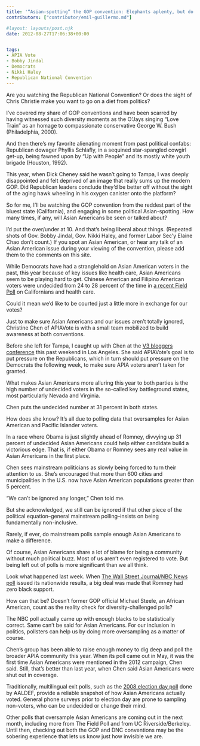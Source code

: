 ```yaml
---
title: '“Asian-spotting” the GOP convention: Elephants aplenty, but do Asian Americans show up?'
contributors: ["contributor/emil-guillermo.md"]

#layout: layouts/post.njk
date: 2012-08-27T17:06:38+00:00


tags:
- APIA Vote
- Bobby Jindal
- Democrats
- Nikki Haley
- Republican National Convention
---
```


Are you watching the Republican National Convention?  Or does the sight of Chris
Christie make you want to go on a diet from politics?

I’ve covered my share of GOP conventions and have been scarred by having
witnessed such diversity moments as the O’Jays singing “Love Train” as an homage
to compassionate conservative George W. Bush (Philadelphia, 2000).

And then there’s my favorite alienating moment from past political confabs:
Republican dowager Phyllis Schlafly, in a sequined star-spangled cowgirl get-up,
being fawned upon by “Up with People” and its mostly white youth brigade
(Houston, 1992).

This year, when Dick Cheney said he wasn’t going to Tampa, I was deeply
disappointed and felt deprived of an image that really sums up the modern GOP.
Did Republican leaders conclude they’d be better off without the sight of the
aging hawk wheeling in his oxygen canister onto the platform?

So for me, I’ll be watching the GOP convention from the reddest part of the
bluest state (California), and engaging in some political Asian-spotting. How
many times, if any, will Asian Americans be seen or talked about?

I’d put the over/under at 10. And that’s being liberal about things. (Repeated
shots of Gov. Bobby Jindal, Gov. Nikki Haley, and former Labor Sec’y Elaine Chao
don’t count.) If you spot an Asian American, or hear any talk of an Asian
American issue during your viewing of the convention, please add them to the
comments on this site.

While Democrats have had a stranglehold on Asian American voters in the past,
this year because of key issues like health care, Asian Americans seem to be
playing hard to get. Chinese American and Filipino American voters were
undecided from 24 to 28 percent of the time in [a recent Field Poll][1] on
Californians and health care.

Could it mean we’d like to be courted just a little more in exchange for our
votes?

Just to make sure Asian Americans and our issues aren’t totally ignored,
Christine Chen of APIAVote is with a small team mobilized to build awareness at
both conventions.

Before she left for Tampa, I caught up with Chen at the [V3 bloggers
conference][2] this past weekend in Los Angeles. She said APIAVote’s goal is to
put pressure on the Republicans, which in turn should put pressure on the
Democrats the following week, to make sure APIA voters aren’t taken for granted.

What makes Asian Americans more alluring this year to both parties is the high
number of undecided voters in the so-called key battleground states, most
particularly Nevada and Virginia.

Chen puts the undecided number at 31 percent in both states.

How does she know? It’s all due to polling data that oversamples for Asian
American and Pacific Islander voters.

In a race where Obama is just slightly ahead of Romney, divvying up 31 percent
of undecided Asian Americans could help either candidate build a victorious
edge. That is, if either Obama or Romney sees any real value in Asian Americans
in the first place.

Chen sees mainstream politicians as slowly being forced to turn their attention
to us. She’s encouraged that more than 600 cities and municipalities in the U.S.
now have Asian American populations greater than 5 percent.

“We can’t be ignored any longer,” Chen told me.

But she acknowledged, we still can be ignored if that other piece of the
political equation–general mainstream polling–insists on being fundamentally
non-inclusive.

Rarely, if ever, do mainstream polls sample enough Asian Americans to make a
difference.

Of course, Asian Americans share a lot of blame for being a community without
much political buzz. Most of us aren’t even registered to vote. But being left
out of polls is more significant than we all think.

Look what happened last week. When [The Wall Street Journal/NBC News poll][3]
issued its nationwide results, a big deal was made that Romney had zero black
support.

How can that be? Doesn’t former GOP official Michael Steele, an African
American, count as the reality check for diversity-challenged polls?

The NBC poll actually came up with enough blacks to be statistically correct.
Same can’t be said for Asian Americans. For our inclusion in politics, pollsters
can help us by doing more oversampling as a matter of course.

Chen’s group has been able to raise enough money to dig deep and poll the
broader APIA community this year. When its poll came out in May, it was the
first time Asian Americans were mentioned in the 2012 campaign, Chen said.
Still, that’s better than last year, when Chen said Asian Americans were shut
out in coverage.

Traditionally, multilingual exit polls, such as the [2008 election day poll][4]
done by AALDEF, provide a reliable snapshot of how Asian Americans actually
voted. General phone surveys prior to election day are prone to sampling
non-voters, who can be undecided or change their mind.

Other polls that oversample Asian Americans are coming out in the next month,
including more from The Field Poll and from UC Riverside/Berkeley. Until then,
checking out both the GOP and DNC conventions may be the sobering experience
that lets us know just how invisible we are.

[1]: (/blog/new-field-poll-in-california-says-asian-americans-support-the-affordable-care-act/)%20%20Could%20it%20mean%20we%C3%A2%C2%80%C2%99d%20like%20to%20be%20courted%20just%20a%20little%20more%20in%20exchange%20for%20our%20votes?%20%20Just%20to%20make%20sure%20Asian%20Americans%20and%20our%20issues%20aren%C3%A2%C2%80%C2%99t%20%20totally%20ignored,%20Christine%20Chen%20of%20APIAvote.org%20is%20with%20a%20%20small%20team%20mobilized%20to%20build%20awareness%20at%20both%20conventions.%20%20Before%20she%20left%20for%20Tampa,%20I%20caught%20up%20with%20Chen%20at%20the%20V3%20Bloggers%20conference%20this%20past%20weekend%20in%20Los%20Angeles.%20She%20said%20APIAVote%C3%A2%C2%80%C2%99s%20goal%20is%20to%20put%20pressure%20on%20the%20Republicans,%20which%20in%20turn,%20should%20put%20pressure%20on%20the%20Democrats%20the%20following%20week%20to%20make%20sure%20APIA%20voters%20aren%C3%A2%C2%80%C2%99t%20taken%20for%20granted.%20%20What%20makes%20Asian%20Americans%20%20more%20alluring%20this%20year%20to%20both%20parties%20is%20the%20high%20number%20of%20undecided%20voters%20in%20the%20so-called%20key%20battleground%20states,%20most%20particularly%20Nevada%20and%20Virginia.%20%20Chen%20puts%20the%20undecided%20number%20at%2031%20percent%20in%20both%20states.%20%20How%20does%20she%20know?%20It%C3%A2%C2%80%C2%99s%20all%20due%20to%20polling%20data%20that%20oversamples%20for%20Asian%20American%20and%20Pacific%20Islander%20voters.%20%20In%20a%20race%20where%20Obama%20is%20just%20slightly%20ahead%20of%20Romney,%20divvying%20up%2031%20percent%20of%20undecided%20Asian%20Americans%20could%20help%20either%20candidate%20build%20a%20victorious%20edge.%20That%20is,%20if%20either%20Obama%20or%20Romney%20sees%20any%20real%20value%20in%20Asian%20Americans%20in%20the%20first%20place.%20%20Chen%20sees%20mainstream%20politicians%20as%20slowly%20being%20forced%20to%20turn%20their%20attention%20to%20us.%20She%C3%A2%C2%80%C2%99s%20encouraged%20that%20more%20than%20600%20cities%20and%20municipalities%20in%20the%20U.S.%20now%20have%20Asian%20American%20populations%20greater%20than%205%20percent.%20%20%C3%A2%C2%80%C2%9CWe%20can%C3%A2%C2%80%C2%99t%20be%20ignored%20any%20longer,%20%C3%A2%C2%80%C2%9C%20Chen%20told%20me.%20%20But%20she%20acknowledged,%20we%20still%20can%20be%20ignored%20if%20that%20other%20piece%20of%20the%20political%20persuasion--general%20mainstream%20polling--insists%20on%20being%20fundamentally%20non-inclusive.%20%20Rarely,%20if%20ever,%20do%20mainstream%20polls%20sample%20enough%20Asian%20Americans%20to%20make%20a%20difference.%20%20Of%20course,%20Asian%20Americans%20share%20a%20lot%20of%20blame%20for%20being%20a%20community%20without%20much%20political%20buzz.%20%20Most%20of%20us%20aren%C3%A2%C2%80%C2%99t%20even%20registered%20to%20vote.%20But%20being%20left%20out%20of%20polls%20is%20more%20significant%20than%20we%20all%20think.%20%20Look%20what%20happened%20last%20week.%20When%20The%20Wall%20Street%20Journal/NBC%20poll%20issued%20its%20nationwide%20poll,%20%20a%20big%20deal%20was%20made%20that%20Romney%20had%20zero%20black%20support.%20%20How%20can%20that%20be?%20Doesn%C3%A2%C2%80%C2%99t%20former%20GOP%20official%20Michael%20Steele,%20an%20African%20American,%20count%20as%20the%20reality%20check%20for%20diversity-challenged%20polls?%20%20The%20NBC%20poll%20actually%20came%20up%20with%20enough%20blacks%20to%20be%20statistically%20correct.%20Same%20can%C3%A2%C2%80%C2%99t%20be%20said%20for%20Asian%20Americans.%20%20For%20our%20inclusion%20in%20politics,%20pollsters%20can%20help%20us%20by%20doing%20more%20oversampling%20as%20a%20matter%20of%20course.%20%20Chen%C3%A2%C2%80%C2%99s%20group%20has%20been%20able%20to%20raise%20enough%20money%20to%20dig%20deep%20and%20poll%20the%20broader%20APIA%20vote%20community%20this%20year.%20When%20its%20poll%20came%20out%20in%20May,%20it%20was%20the%20first%20time%20Asian%20Americans%20were%20mentioned%20in%20the%202012%20campaign,%20Chen%20said.%20%20Still,%20that%C3%A2%C2%80%C2%99s%20better%20than%20last%20year,%20when%20Chen%20said%20Asian%20Americans%20were%20shut%20out%20in%20coverage.%20%20Chen%20says%20more%20polls%20that%20oversample%20Asian%20Americans%20will%20be%20coming%20out%20in%20September,%20including%20one%20from%20UC%20Berkeley/UC%20Riverside,%20which%20should%20give%20us%20a%20real%20sense%20on%20Asian%20American%20political%20sentiment%20nationally.%20%20Until%20then,%20checking%20out%20both%20the%20GOP%20and%20DNC%20conventions,%20may%20be%20the%20sobering%20experience%20that%20lets%20us%20know%20just%20how%20invisible%20we%20are.

[2]: https://v3con.com/

[3]: https://firstread.nbcnews.com/_news/2012/08/21/13399788-nbcwsj-poll-heading-into-conventions-obama-has-four-point-lead

[4]: (/uploads/pdf/AALDEF-ExitPoll-2008.pdf)

